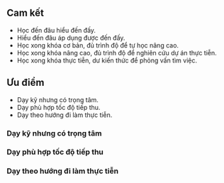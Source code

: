 ## Cam kết
- Học đến đâu hiểu đến đấy.
- Hiểu đến đâu áp dụng được đến đấy.
- Học xong khóa cơ bản, đủ trình độ để tự học nâng cao.
- Học xong khóa nâng cao, đủ trình độ để nghiên cứu dự án thực tiễn.
- Học xong khóa thực tiễn, dư kiến thức để phỏng vấn tìm việc.

## Ưu điểm
- Dạy kỹ nhưng có trọng tâm.
- Dạy phù hợp tốc độ tiếp thu.
- Dạy theo hướng đi làm thực tiễn.

### Dạy kỹ nhưng có trọng tâm

### Dạy phù hợp tốc độ tiếp thu

### Dạy theo hướng đi làm thực tiễn